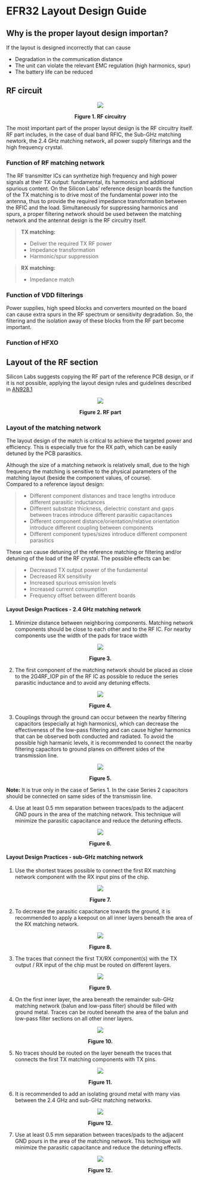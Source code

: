 
# EFR32 Layout Design Guide

## Why is the proper layout design importan? 
If the layout is designed incorrectly that can cause 
+ Degradation in the communication distance 
+ The unit can violate the relevant EMC regulation (high harmonics, spur) 
+ The battery life can be reduced

## RF circuit 


<p align="center">
  <img src="C:\git\IoT-Developer-Boot-Camp-Wiki\hardware\matching network.png">
</p>

<center> 

**Figure 1. RF circuitry** 

</center>


The most important part of the proper layout design is the RF circuitry itself.
RF part includes, in the case of dual band RFIC, the Sub-GHz matching newtork, the 2.4 GHz matching network, all power supply filterings and the high frequency crystal.        


### Function of RF matching network

The RF transmitter ICs can synthetize high frequency and high power signals at their TX output: fundamental, its harmonics and additional spurious content.
On the Silicon Labs’ reference design boards the function of the TX matching is to drive most of the fundamental power into the antenna, thus to provide the required impedance transformation between the RFIC and the load.
Simultaneously for suppressing harmonics and spurs, a proper filtering network should be used between the matching network and the antennat design is the RF circuitry itself.


> **TX matching:** 
> + Deliver the required TX RF power
> + Impedance transformation
> + Harmonic/spur suppression 



> **RX matching:**  
> + Impedance match  


### Function of VDD filterings

Power supplies, high speed blocks and converters mounted on the board can cause extra spurs in the RF spectrum or sensitivity degradation.
So, the filtering and the isolation away of these blocks from the RF part become important.


### Function of HFXO 


 
## Layout of the RF section    

Silicon Labs suggests copying the RF part of the reference PCB design, or if it is not possible, applying the layout design rules and guidelines described in [AN928.1](https://www.silabs.com/documents/public/application-notes/an928.1-efr32-series1-layout-design-guide.pdf)


<p align="center">
  <img src="C:\git\IoT-Developer-Boot-Camp-Wiki\hardware\RF part.png">
</p>

<center> 

**Figure 2. RF part** 

</center>


### Layout of the matching network   

The layout design of the match is critical to achieve the targeted power and efficiency. 
This is especially true for the RX path, which can be easily detuned by the PCB parasitics.   
 

Although the size of a matching network is relatively small, due to the high frequency the matching is sensitive to the physical parameters of the matching layout (beside the component values, of course).  
Compared to a reference layout design:
> - Different component distances and trace lengths introduce different parasitic inductances
> - Different substrate thickness, dielectric constant and gaps between traces introduce different parasitic capacitances
> - Different component distance/orientation/relative orientation introduce different coupling between components
> - Different component types/sizes introduce different component parasitics

These can cause detuning of the reference matching or filtering and/or detuning of the load of the RF crystal. The possible effects can be:
> - Decreased TX output power of the fundamental
> - Decreased RX sensitivity
> - Increased spurious emission levels  
> - Increased current consumption
> - Frequency offset between different boards



#### Layout Design Practices - 2.4 GHz matching network  


1. Minimize distance between neighboring components. Matching network components should be close to each other and to the RF IC. For nearby components use the width of the pads for trace width

<p align="center">
  <img src="C:\git\IoT-Developer-Boot-Camp-Wiki\hardware\1.png">
</p>

<center> 

**Figure 3.** 

</center>




2. The first component of the matching network should be placed as close to the 2G4RF_IOP pin of the RF IC as possible to reduce the series parasitic inductance and to avoid any detuning effects.

<p align="center">
  <img src="C:\git\IoT-Developer-Boot-Camp-Wiki\hardware\2.png">
</p>

<center> 

**Figure 4.** 

</center>


3. Couplings through the ground can occur between the nearby filtering capacitors (especially at high harmonics), which can decrease the effectiveness of the low-pass filtering
 and can cause higher harmonics that can be observed both conducted and radiated.
 To avoid the possible high harmanic levels, it is recommended to connect the nearby filtering capacitors to ground planes on different sides of the transmission line.

<p align="center">
  <img src="C:\git\IoT-Developer-Boot-Camp-Wiki\hardware\3.png">
</p>

<center> 

**Figure 5.** 

</center>

**Note:** It is true only in the case of Series 1. In the case Series 2 capacitors should be connected on same sides of the transmissin line. 


4. Use at least 0.5 mm separation between traces/pads to the adjacent GND pours in the area of the matching network. This technique will minimize the parasitic capacitance and reduce the detuning effects.

<p align="center">
  <img src="C:\git\IoT-Developer-Boot-Camp-Wiki\hardware\4.png">
</p>

<center> 

**Figure 6.** 

</center>

#### Layout Design Practices - sub-GHz matching network




1. Use the shortest traces possible to connect the first RX matching network component with the RX input pins of the chip.

<p align="center">
  <img src="C:\git\IoT-Developer-Boot-Camp-Wiki\hardware\1s.png">
</p>

<center> 

**Figure 7.** 

</center>


2. To decrease the parasitic capacitance towards the ground, it is recommended to apply a keepout on all inner layers beneath the area of the RX matching network.

<p align="center">
  <img src="C:\git\IoT-Developer-Boot-Camp-Wiki\hardware\2s.png">
</p>

<center> 

**Figure 8.** 

</center>

3. The traces that connect the first TX/RX component(s) with the TX output / RX input of the chip must be routed on different layers. 

<p align="center">
  <img src="C:\git\IoT-Developer-Boot-Camp-Wiki\hardware\3s.png">
</p>

<center> 

**Figure 9.** 

</center>

4. On the first inner layer, the area beneath the remainder sub-GHz matching network (balun and low-pass filter) should be filled with ground metal.
Traces can be routed beneath the area of the balun and low-pass filter sections on all other inner layers.


<p align="center">
  <img src="C:\git\IoT-Developer-Boot-Camp-Wiki\hardware\4s.png">
</p>

<center> 

**Figure 10.** 

</center>

5. No traces should be routed on the layer beneath the traces that connects the first TX matching components with TX pins.



<p align="center">
  <img src="C:\git\IoT-Developer-Boot-Camp-Wiki\hardware\5s.png">
</p>

<center> 

**Figure 11.** 

</center>


6. It is recommended to add an isolating ground metal with many vias between the 2.4 GHz and sub-GHz matching networks.


<p align="center">
  <img src="C:\git\IoT-Developer-Boot-Camp-Wiki\hardware\6s.png">
</p>

<center> 

**Figure 12.** 

</center>

7. Use at least 0.5 mm separation between traces/pads to the adjacent GND pours in the area of the matching network. This technique will minimize the parasitic capacitance and reduce the detuning effects.



<p align="center">
  <img src="C:\git\IoT-Developer-Boot-Camp-Wiki\hardware\7s.png">
</p>

<center> 

**Figure 12.** 

</center>
